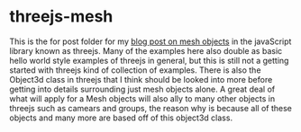 # threejs-mesh

This is the for post folder for my [blog post on mesh objects](https://dustinpfister.github.io/2018/05/04/threejs-mesh/) in the javaScript library known as threejs. Many of the examples here also double as basic hello world style examples of threejs in general, but this is still not a getting started with threejs kind of collection of examples. There is also the Object3d class in threejs that I think should be looked into more before getting into details surrounding just mesh objects alone. A great deal of what will apply for a Mesh objects will also ally to many other objects in threejs such as camears and groups, the reason why is because all of these objects and many more are based off of this object3d class.